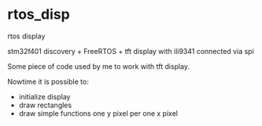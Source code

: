 rtos_disp
=========

rtos display

stm32f401 discovery + FreeRTOS + tft display with ili9341 connected via spi

Some piece of code used by me to work with tft display.

Nowtime it is possible to:
 - initialize display
 - draw rectangles
 - draw simple functions one y pixel per one x pixel
